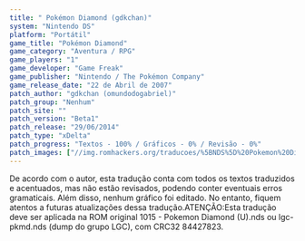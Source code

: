 ```yaml
---
title: " Pokémon Diamond (gdkchan)"
system: "Nintendo DS"
platform: "Portátil"
game_title: "Pokémon Diamond"
game_category: "Aventura / RPG"
game_players: "1"
game_developer: "Game Freak"
game_publisher: "Nintendo / The Pokémon Company"
game_release_date: "22 de Abril de 2007"
patch_author: "gdkchan (omundodogabriel)"
patch_group: "Nenhum"
patch_site: ""
patch_version: "Beta1"
patch_release: "29/06/2014"
patch_type: "xDelta"
patch_progress: "Textos - 100% / Gráficos - 0% / Revisão - 0%"
patch_images: ["//img.romhackers.org/traducoes/%5BNDS%5D%20Pokemon%20Diamond%20-%20gdkchan%20-%201.png","//img.romhackers.org/traducoes/%5BNDS%5D%20Pokemon%20Diamond%20-%20gdkchan%20-%202.png","//img.romhackers.org/traducoes/%5BNDS%5D%20Pokemon%20Diamond%20-%20gdkchan%20-%203.png"]
---
```

De acordo com o autor, esta tradução conta com todos os textos traduzidos e acentuados, mas não estão revisados, podendo conter eventuais erros gramaticais. Além disso, nenhum gráfico foi editado. No entanto, fiquem atentos a futuras atualizações dessa tradução.ATENÇÃO:Esta tradução deve ser aplicada na ROM original 1015 - Pokemon Diamond (U).nds ou lgc-pkmd.nds (dump do grupo LGC), com CRC32 84427823.